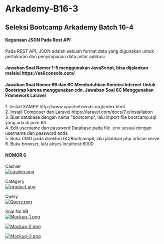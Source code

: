 # Arkademy-B16-3
<h2><b>Seleksi Bootcamp Arkademy Batch 16-4</b></h2>

<h4><b>Kegunaan JSON Pada Rest API</b></h4>
Pada REST API, JSON  adalah sebuah format data yang digunakan untuk pertukaran dan penyimpanan data antar aplikasi. 

<h4><b>Jawaban Soal Nomor 1-5 menggunakan JavaScript, bisa dijalankan melalui https://es6console.com/</b></h4>

<h4><b>Jawaban Soal Nomor 6B dan 6C Membutuhkan Koneksi Internet Untuk Bootstrap karena menggunakan cdn. Jawaban Soal 6C Menggunakan Framework Laravel</b></h4>
1. Install XAMPP http://www.apachefriends.org/index.html<br>
2. Install Composer dan Laravel https://laravel.com/docs/7.x/installation <br>
3. Buat database dengan nama "bootcamp", lalu import file bootcamp.sql yang ada di poin 6A<br>
4. Edit username dan password Database pada file .env sesuai dengan username dan password anda<br>
5. Buka CMD pada direktori 6C/Bootcamp6, lalu jalankan php artisan serve<br>
6. Buka browser, lalu akses localhost:8000<br>

<h4><b>NOMOR 6</b></h4>

Cashier<br>
[![cashier.png](https://i.postimg.cc/brC9sYs3/cashier.png)](https://postimg.cc/30GvqTjv)

Category<br>
[![product.png](https://i.postimg.cc/PJrMXvrC/product.png)](https://postimg.cc/sQqWKXWz)

Query<br>
[![Query.png](https://i.postimg.cc/sxDyyzQV/Query.png)](https://postimg.cc/7GcjMpnc)

Soal No 6B<br>
[![Mockup-1.png](https://i.postimg.cc/TwqGZ90v/Mockup-1.png)](https://postimg.cc/PpxBD10S)

[![Mockup-2.png](https://i.postimg.cc/D0xhzwRC/Mockup-2.png)](https://postimg.cc/H88RZdY5)

[![Mockup-3.png](https://i.postimg.cc/yx1BBZpg/Mockup-3.png)](https://postimg.cc/hz5N1fBc)
